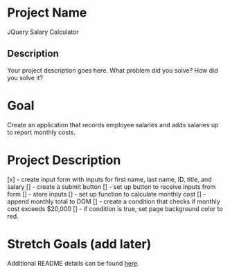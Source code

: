 # Project Name
JQuery Salary Calculator
## Description

Your project description goes here. What problem did you solve? How did you solve it?
# Goal
Create an application that records employee salaries and adds salaries up to report monthly costs.
# Project Description
[x] - create input form with inputs for first name, last name, ID, title, and salary
[] - create a submit button
[] - set up button to receive inputs from form
[] - store inputs 
[] - set up function to calculate monthly cost
[] - append monthly total to DOM
[] - create a condition that checks if monthly cost exceeds $20,000
[] - if condition is true, set page background color to red.

# Stretch Goals (add later)

Additional README details can be found [here](https://github.com/PrimeAcademy/readme-template/blob/master/README.md).
